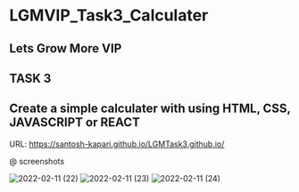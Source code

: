 # LGMVIP_Task3_Calculater

## Lets Grow More VIP

## TASK 3 

## Create a simple calculater with using HTML, CSS, JAVASCRIPT or REACT

URL: https://santosh-kapari.github.io/LGMTask3.github.io/

@ screenshots

![2022-02-11 (22)](https://user-images.githubusercontent.com/71519354/153556817-c1980ec5-4422-4710-99cb-513f19a09039.png)
![2022-02-11 (23)](https://user-images.githubusercontent.com/71519354/153556822-92cdd939-3047-4489-8790-9b55c4c367b7.png)
![2022-02-11 (24)](https://user-images.githubusercontent.com/71519354/153556826-af9620c1-99f6-4020-94de-fc0d843bc6e2.png)
